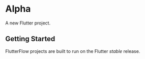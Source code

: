 # Alpha

A new Flutter project.

## Getting Started

FlutterFlow projects are built to run on the Flutter _stable_ release.
